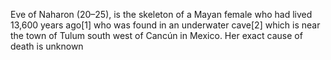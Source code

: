 Eve of Naharon (20–25), is the skeleton of a Mayan female who had lived 13,600 years ago[1] who was found in an underwater cave[2] which is near the town of Tulum south west of Cancún in Mexico. Her exact cause of death is unknown